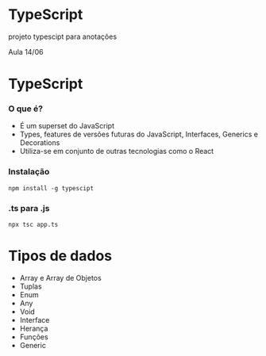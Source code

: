 # TypeScript
projeto typescipt para anotações

Aula 14/06

# TypeScript
### O que é?
- É um superset do JavaScript
- Types, features de versões futuras do JavaScript, Interfaces, Generics e Decorations
- Utiliza-se em conjunto de outras tecnologias como o React 

### Instalação
`npm install -g typescipt`

### .ts para .js
`npx tsc app.ts`

# Tipos de dados
- Array e Array de Objetos
- Tuplas
- Enum
- Any
- Void
- Interface
- Herança
- Funções
- Generic
